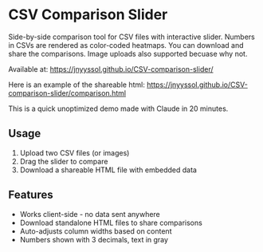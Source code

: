 # CSV Comparison Slider

Side-by-side comparison tool for CSV files with interactive slider. Numbers in CSVs are rendered as color-coded heatmaps. You can download and share the comparisons. Image uploads also supported becuase why not. 

Available at: https://jnyyssol.github.io/CSV-comparison-slider/

Here is an example of the shareable html: https://jnyyssol.github.io/CSV-comparison-slider/comparison.html

This is a quick unoptimized demo made with Claude in 20 minutes.

## Usage

1. Upload two CSV files (or images)
2. Drag the slider to compare
3. Download a shareable HTML file with embedded data

## Features

- Works client-side - no data sent anywhere
- Download standalone HTML files to share comparisons
- Auto-adjusts column widths based on content
- Numbers shown with 3 decimals, text in gray
